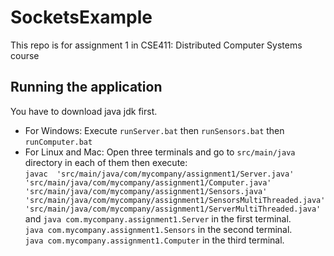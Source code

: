 # SocketsExample
This repo is for assignment 1 in CSE411: Distributed Computer Systems course


## Running the application
You have to download java jdk first.
- For Windows:
Execute `runServer.bat` then `runSensors.bat` then `runComputer.bat`
- For Linux and Mac:
Open three terminals and go to `src/main/java` directory in each of them then execute:<br>
`javac  'src/main/java/com/mycompany/assignment1/Server.java' 'src/main/java/com/mycompany/assignment1/Computer.java' 'src/main/java/com/mycompany/assignment1/Sensors.java' 'src/main/java/com/mycompany/assignment1/SensorsMultiThreaded.java' 'src/main/java/com/mycompany/assignment1/ServerMultiThreaded.java' 
`<br>
and
`java com.mycompany.assignment1.Server` in the first terminal.<br>
`java com.mycompany.assignment1.Sensors` in the second terminal.<br>
`java com.mycompany.assignment1.Computer` in the third terminal.
